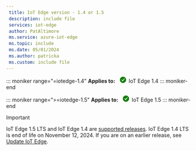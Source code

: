 ```yaml
---
 title: IoT Edge version - 1.4 or 1.5
 description: include file
 services: iot-edge
 author: PatAltimore
 ms.service: azure-iot-edge
 ms.topic: include
 ms.date: 05/01/2024
 ms.author: patricka
 ms.custom: include file
---
```


::: moniker range="=iotedge-1.4"
**Applies to:** ![IoT Edge 1.4 checkmark](./media/iot-edge-version/yes-icon.png) IoT Edge 1.4
::: moniker-end

::: moniker range=">=iotedge-1.5"
**Applies to:** ![IoT Edge 1.5 checkmark](./media/iot-edge-version/yes-icon.png) IoT Edge 1.5
::: moniker-end

> [!IMPORTANT]
> IoT Edge 1.5 LTS and IoT Edge 1.4 are [supported releases](../support.md#releases). IoT Edge 1.4 LTS is end of life on November 12, 2024. If you are on an earlier release, see [Update IoT Edge](../how-to-update-iot-edge.md).